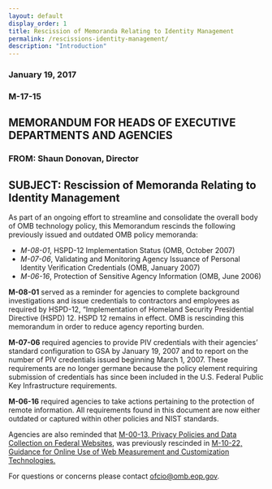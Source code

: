 ```yaml
---
layout: default
display_order: 1
title: Rescission of Memoranda Relating to Identity Management
permalink: /rescissions-identity-management/
description: "Introduction"
---
```


### January 19, 2017

### M-17-15

## MEMORANDUM FOR HEADS OF EXECUTIVE DEPARTMENTS AND AGENCIES

### FROM: Shaun Donovan, Director

## SUBJECT: Rescission of Memoranda Relating to Identity Management

As part of an ongoing effort to streamline and consolidate the overall body of OMB technology policy, this Memorandum rescinds the following previously issued and outdated OMB policy memoranda:

* _M-08-01_, HSPD-12 Implementation Status (OMB, October 2007)
* _M-07-06_, Validating and Monitoring Agency Issuance of Personal Identity Verification Credentials (OMB, January 2007)
* _M-06-16_, Protection of Sensitive Agency Information (OMB, June 2006)

__M-08-01__ served as a reminder for agencies to complete background investigations and issue credentials to contractors and employees as required by HSPD-12, “Implementation of Homeland Security Presidential Directive (HSPD) 12. HSPD 12 remains in effect. OMB is rescinding this memorandum in order to reduce agency reporting burden.

__M-07-06__ required agencies to provide PIV credentials with their agencies’ standard configuration to GSA by January 19, 2007 and to report on the number of PIV credentials issued beginning March 1, 2007. These requirements are no longer germane because the policy element requiring submission of credentials has since been included in the U.S. Federal Public Key Infrastructure requirements.  

__M-06-16__ required agencies to take actions pertaining to the protection of remote information.  All requirements found in this document are now either outdated or captured within other policies and NIST standards.

Agencies are also reminded that [M-00-13, Privacy Policies and Data Collection on Federal Websites](https://obamawhitehouse.archives.gov/omb/memoranda_m00-13/), was previously rescinded in [M-10-22, Guidance for Online Use of Web Measurement and Customization Technologies.](https://obamawhitehouse.archives.gov/sites/default/files/omb/assets/memoranda_2010/m10-22.pdf)

For questions or concerns please contact [ofcio@omb.eop.gov](mailto:ofcio@omb.eop.gov).
